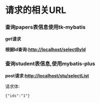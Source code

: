 # 请求的相关URL

### 查询papers表信息使用tk-mybatis

**get请求**

**根据Id查询:[http://localhost/selectById](http://localhost/selectById)**

### 查询student表信息,使用mybatis-plus

**post请求:[http://localhost/stu/selectList](http://localhost/stu/selectList)**

请求体:

```properties
{"ids":"1"}
```

